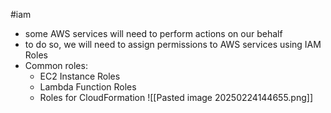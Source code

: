 #iam 
- some AWS services will need to perform actions on our behalf
- to do so, we will need to assign permissions to AWS services using IAM Roles
- Common roles:
	- EC2 Instance Roles
	- Lambda Function Roles
	- Roles for CloudFormation
![[Pasted image 20250224144655.png]]
